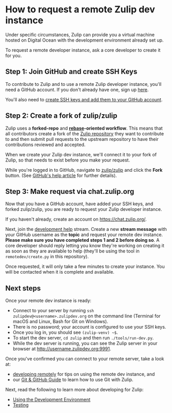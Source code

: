 # How to request a remote Zulip dev instance

Under specific circumstances, Zulip can provide you a
virtual machine hosted on Digital Ocean with the development environment
already set up.

To request a remote developer instance, ask a core developer to create it
for you.

## Step 1: Join GitHub and create SSH Keys

To contribute to Zulip and to use a remote Zulip developer instance, you'll
need a GitHub account. If you don't already have one, sign up
[here][github-join].

You'll also need to [create SSH keys and add them to your GitHub
account][github-help-add-ssh-key].

## Step 2: Create a fork of zulip/zulip

Zulip uses a **forked-repo** and **[rebase][gitbook-rebase]-oriented
workflow**. This means that all contributors create a fork of the [Zulip
repository][github-zulip-zulip] they want to contribute to and then submit pull
requests to the upstream repository to have their contributions reviewed and
accepted.

When we create your Zulip dev instance, we'll connect it to your fork of Zulip,
so that needs to exist before you make your request.

While you're logged in to GitHub, navigate to [zulip/zulip][github-zulip-zulip]
and click the **Fork** button. (See [GitHub's help article][github-help-fork]
for further details).

## Step 3: Make request via chat.zulip.org

Now that you have a GitHub account, have added your SSH keys, and forked
zulip/zulip, you are ready to request your Zulip developer instance.

If you haven't already, create an account on https://chat.zulip.org/.

Next, join the [development
help](https://chat.zulip.org/#narrow/stream/development.20help) stream. Create a
new **stream message** with your GitHub username as the **topic** and request
your remote dev instance. **Please make sure you have completed steps 1 and 2
before doing so**. A core developer should reply letting you know they're
working on creating it as soon as they are available to help (they'll be using
the tool in `remotedev/create.py` in this repository).

Once requested, it will only take a few minutes to create your instance. You
will be contacted when it is complete and available.

## Next steps

Once your remote dev instance is ready:

- Connect to your server by running
  `ssh zulipdev@<username>.zulipdev.org` on the command line
  (Terminal for macOS and Linux, Bash for Git on Windows).
- There is no password; your account is configured to use your SSH keys.
- Once you log in, you should see `(zulip-venv) ~$`.
- To start the dev server, `cd zulip` and then run `./tools/run-dev.py`.
- While the dev server is running, you can see the Zulip server in your browser
  at http://username.zulipdev.org:9991.

Once you've confirmed you can connect to your remote server, take a look at:

* [developing remotely][rtd-dev-remote] for tips on using the remote dev
  instance, and
* our [Git & GitHub Guide][rtd-git-guide] to learn how to use Git with Zulip.

Next, read the following to learn more about developing for Zulip:

* [Using the Development Environment][rtd-using-dev-env]
* [Testing][rtd-testing]

[github-join]: https://github.com/join
[github-help-add-ssh-key]: https://help.github.com/articles/adding-a-new-ssh-key-to-your-github-account/
[github-zulip-zulip]: https://github.com/zulip/zulip/
[github-help-fork]: https://help.github.com/articles/fork-a-repo/
[install-direct]: https://zulip.readthedocs.io/en/latest/dev-env-first-time-contributors.html
[install-vagrant]: https://zulip.readthedocs.io/en/latest/install-ubuntu-without-vagrant-dev.html
[google-gci]: https://codein.withgoogle.com/
[rtd-testing]: https://zulip.readthedocs.io/en/latest/testing.html
[rtd-using-dev-env]: https://zulip.readthedocs.io/en/latest/using-dev-environment.html
[rtd-dev-remote]: https://zulip.readthedocs.io/en/latest/dev-remote.html
[rtd-git-guide]: http://zulip.readthedocs.io/en/latest/git-guide.html
[gitbook-rebase]: https://git-scm.com/book/en/v2/Git-Branching-Rebasing
